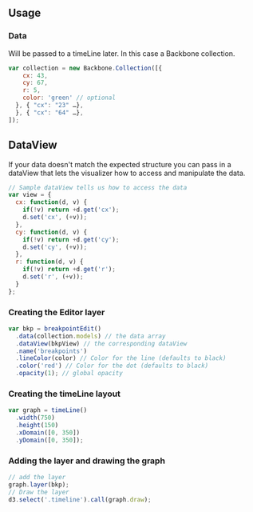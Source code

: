 ## Usage

### Data
Will be passed to a timeLine later. In this case a Backbone collection.

```js
var collection = new Backbone.Collection([{
    cx: 43,
    cy: 67,
    r: 5,
    color: 'green' // optional
  }, { "cx": "23" …},
  }, { "cx": "64" …},
]);
```

## DataView
If your data doesn't match the expected structure you can pass in a dataView that lets the visualizer how to access and manipulate the data.

```js
// Sample dataView tells us how to access the data
var view = {
  cx: function(d, v) {
    if(!v) return +d.get('cx');
    d.set('cx', (+v));
  },
  cy: function(d, v) {
    if(!v) return +d.get('cy');
    d.set('cy', (+v));
  },
  r: function(d, v) {
    if(!v) return +d.get('r');
    d.set('r', (+v));
  }
};
```

### Creating the Editor layer
```js
var bkp = breakpointEdit()
  .data(collection.models) // the data array
  .dataView(bkpView) // the corresponding dataView
  .name('breakpoints')
  .lineColor(color) // Color for the line (defaults to black)
  .color('red') // Color for the dot (defaults to black)
  .opacity(1); // global opacity
```

### Creating the timeLine layout
```js
var graph = timeLine()
  .width(750)
  .height(150)
  .xDomain([0, 350])
  .yDomain([0, 350]);
```

### Adding the layer and drawing the graph
```js
// add the layer
graph.layer(bkp);
// Draw the layer
d3.select('.timeline').call(graph.draw);
```